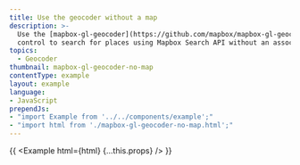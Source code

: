 ```yaml
---
title: Use the geocoder without a map
description: >-
  Use the [mapbox-gl-geocoder](https://github.com/mapbox/mapbox-gl-geocoder)
  control to search for places using Mapbox Search API without an associated map view.
topics:
  - Geocoder
thumbnail: mapbox-gl-geocoder-no-map
contentType: example
layout: example
language:
- JavaScript
prependJs:
- "import Example from '../../components/example';"
- "import html from './mapbox-gl-geocoder-no-map.html';"
---
```


{{ <Example html={html} {...this.props} /> }}
